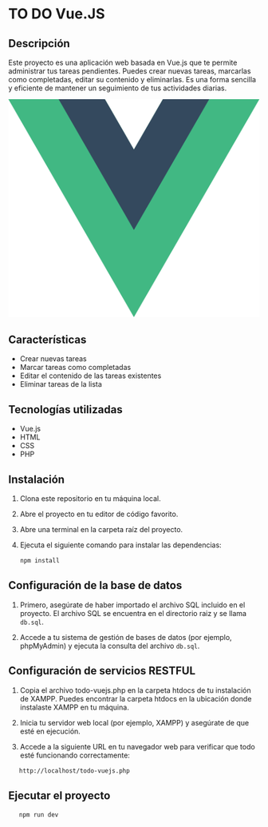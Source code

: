 # TO DO Vue.JS

## Descripción

Este proyecto es una aplicación web basada en Vue.js que te permite administrar tus tareas pendientes. Puedes crear nuevas tareas, marcarlas como completadas, editar su contenido y eliminarlas. Es una forma sencilla y eficiente de mantener un seguimiento de tus actividades diarias.

![Vue.js Logo](./src/assets/logo.svg)

## Características

- Crear nuevas tareas
- Marcar tareas como completadas
- Editar el contenido de las tareas existentes
- Eliminar tareas de la lista

## Tecnologías utilizadas

- Vue.js
- HTML
- CSS
- PHP

## Instalación

1. Clona este repositorio en tu máquina local.
2. Abre el proyecto en tu editor de código favorito.
3. Abre una terminal en la carpeta raíz del proyecto.
4. Ejecuta el siguiente comando para instalar las dependencias:

   ```bash
   npm install
   ```

## Configuración de la base de datos

1. Primero, asegúrate de haber importado el archivo SQL incluido en el proyecto. El archivo SQL se encuentra en el directorio raiz y se llama `db.sql`.

2. Accede a tu sistema de gestión de bases de datos (por ejemplo, phpMyAdmin) y ejecuta la consulta del archivo `db.sql`.

## Configuración de servicios RESTFUL

1. Copia el archivo todo-vuejs.php en la carpeta htdocs de tu instalación de XAMPP. Puedes encontrar la carpeta htdocs en la ubicación donde instalaste XAMPP en tu máquina.

2. Inicia tu servidor web local (por ejemplo, XAMPP) y asegúrate de que esté en ejecución.

3. Accede a la siguiente URL en tu navegador web para verificar que todo esté funcionando correctamente:

```bash
   http://localhost/todo-vuejs.php
```

## Ejecutar el proyecto
```bash
   npm run dev
```